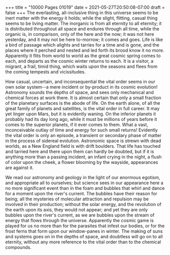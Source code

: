 +++
title = "10000 Pages 01019"
date = 2021-05-27T20:50:08-07:00
draft = false
+++
The everlasting, all-inclusive thing in this universe seems to be inert matter with the energy it holds; while the slight, flitting, casual thing seems to be living matter. The inorganic is from all eternity to all eternity; it is distributed throughout all space and endures through all time, while the organic is, in comparison, only of the here and the now; it was not here yesterday, and it may not be here to-morrow; it comes and goes. Life is like a bird of passage which alights and tarries for a time and is gone, and the places where it perched and nested and led forth its brood know it no more. Apparently it flits from world to world as the great cosmic spring comes to each, and departs as the cosmic winter returns to each. It is a visitor, a migrant, a frail, timid thing, which waits upon the seasons and flees from the coming tempests and vicissitudes.

How casual, uncertain, and inconsequential the vital order seems in our own solar system--a mere incident or by-product in its cosmic evolution! Astronomy sounds the depths of space, and sees only mechanical and chemical forces at work there. It is almost certain that only a small fraction of the planetary surfaces is the abode of life. On the earth alone, of all the great family of planets and satellites, is the vital order in full career. It may yet linger upon Mars, but it is evidently waning. On the inferior planets it probably had its day long ago, while it must be millions of years before it comes to the superior planets, if it ever comes to them. What a vast, inconceivable outlay of time and energy for such small returns! Evidently the vital order is only an episode, a transient or secondary phase of matter in the process of sidereal evolution. Astronomic space is strewn with dead worlds, as a New England field is with drift boulders. That life has touched and tarried here and there upon them can hardly be doubted, but if it is anything more than a passing incident, an infant crying in the night, a flush of color upon the cheek, a flower blooming by the wayside, appearances are against it.

We read our astronomy and geology in the light of our enormous egotism, and appropriate all to ourselves; but science sees in our appearance here a no more significant event than in the foam and bubbles that whirl and dance for a moment upon the river's current. The bubbles have their reason for being; all the mysteries of molecular attraction and repulsion may be involved in their production; without the solar energy, and the revolution of the earth upon its axis, they would not appear; and yet they are only bubbles upon the river's current, as we are bubbles upon the stream of energy that flows through the universe. Apparently the cosmic game is played for us no more than for the parasites that infest our bodies, or for the frost ferns that form upon our window-panes in winter. The making of suns and systems goes on in the depths of space, and doubtless will go on to all eternity, without any more reference to the vital order than to the chemical compounds.
